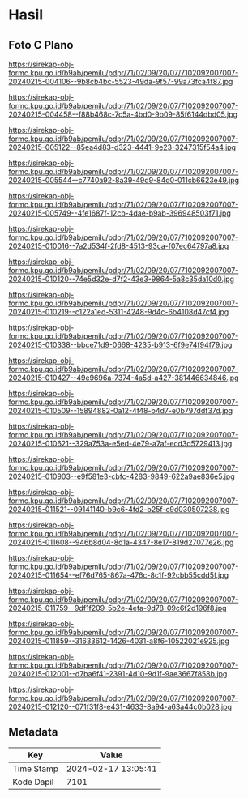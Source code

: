 # Hasil

## Foto C Plano

https://sirekap-obj-formc.kpu.go.id/b9ab/pemilu/pdpr/71/02/09/20/07/7102092007007-20240215-004106--9b8cb4bc-5523-49da-9f57-99a73fca4f87.jpg

https://sirekap-obj-formc.kpu.go.id/b9ab/pemilu/pdpr/71/02/09/20/07/7102092007007-20240215-004458--f88b468c-7c5a-4bd0-9b09-85f6144dbd05.jpg

https://sirekap-obj-formc.kpu.go.id/b9ab/pemilu/pdpr/71/02/09/20/07/7102092007007-20240215-005122--85ea4d83-d323-4441-9e23-3247315f54a4.jpg

https://sirekap-obj-formc.kpu.go.id/b9ab/pemilu/pdpr/71/02/09/20/07/7102092007007-20240215-005544--c7740a92-8a39-49d9-84d0-011cb6623e49.jpg

https://sirekap-obj-formc.kpu.go.id/b9ab/pemilu/pdpr/71/02/09/20/07/7102092007007-20240215-005749--4fe1687f-12cb-4dae-b9ab-396948503f71.jpg

https://sirekap-obj-formc.kpu.go.id/b9ab/pemilu/pdpr/71/02/09/20/07/7102092007007-20240215-010016--7a2d534f-2fd8-4513-93ca-f07ec64797a8.jpg

https://sirekap-obj-formc.kpu.go.id/b9ab/pemilu/pdpr/71/02/09/20/07/7102092007007-20240215-010120--74e5d32e-d7f2-43e3-9864-5a8c35da10d0.jpg

https://sirekap-obj-formc.kpu.go.id/b9ab/pemilu/pdpr/71/02/09/20/07/7102092007007-20240215-010219--c122a1ed-5311-4248-9d4c-6b4108d47cf4.jpg

https://sirekap-obj-formc.kpu.go.id/b9ab/pemilu/pdpr/71/02/09/20/07/7102092007007-20240215-010338--bbce71d9-0668-4235-b913-6f9e74f94f79.jpg

https://sirekap-obj-formc.kpu.go.id/b9ab/pemilu/pdpr/71/02/09/20/07/7102092007007-20240215-010427--49e9696a-7374-4a5d-a427-381446634846.jpg

https://sirekap-obj-formc.kpu.go.id/b9ab/pemilu/pdpr/71/02/09/20/07/7102092007007-20240215-010509--15894882-0a12-4f48-b4d7-e0b797ddf37d.jpg

https://sirekap-obj-formc.kpu.go.id/b9ab/pemilu/pdpr/71/02/09/20/07/7102092007007-20240215-010621--329a753a-e5ed-4e79-a7af-ecd3d5729413.jpg

https://sirekap-obj-formc.kpu.go.id/b9ab/pemilu/pdpr/71/02/09/20/07/7102092007007-20240215-010903--e9f581e3-cbfc-4283-9849-622a9ae836e5.jpg

https://sirekap-obj-formc.kpu.go.id/b9ab/pemilu/pdpr/71/02/09/20/07/7102092007007-20240215-011521--09141140-b9c6-4fd2-b25f-c9d030507238.jpg

https://sirekap-obj-formc.kpu.go.id/b9ab/pemilu/pdpr/71/02/09/20/07/7102092007007-20240215-011608--946b8d04-8d1a-4347-8e17-819d27077e26.jpg

https://sirekap-obj-formc.kpu.go.id/b9ab/pemilu/pdpr/71/02/09/20/07/7102092007007-20240215-011654--ef76d765-867a-476c-8c1f-92cbb55cdd5f.jpg

https://sirekap-obj-formc.kpu.go.id/b9ab/pemilu/pdpr/71/02/09/20/07/7102092007007-20240215-011759--9df1f209-5b2e-4efa-9d78-09c6f2d196f8.jpg

https://sirekap-obj-formc.kpu.go.id/b9ab/pemilu/pdpr/71/02/09/20/07/7102092007007-20240215-011859--31633612-1426-4031-a8f6-10522021e925.jpg

https://sirekap-obj-formc.kpu.go.id/b9ab/pemilu/pdpr/71/02/09/20/07/7102092007007-20240215-012001--d7ba6f41-2391-4d10-9d1f-9ae3667f858b.jpg

https://sirekap-obj-formc.kpu.go.id/b9ab/pemilu/pdpr/71/02/09/20/07/7102092007007-20240215-012120--071f31f8-e431-4633-8a94-a63a44c0b028.jpg


## Metadata

| Key        | Value               |
| ---------- | ------------------- |
| Time Stamp | 2024-02-17 13:05:41 |
| Kode Dapil | 7101                |



